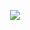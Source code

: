 
<p align="center">
    <a href="https://github.com/Zvakun">
    <img src=" https://discord.c99.nl/widget/theme-2/424914985466986498.png" />
     </a>
